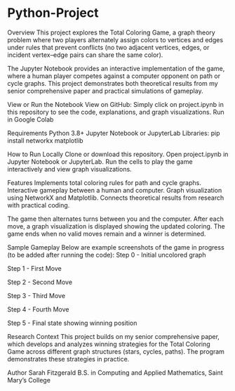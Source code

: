 # Python-Project
Overview
This project explores the Total Coloring Game, a graph theory problem where two players alternately assign colors to vertices and edges under rules that prevent conflicts (no two adjacent vertices, edges, or incident vertex–edge pairs can share the same color).

The Jupyter Notebook provides an interactive implementation of the game, where a human player competes against a computer opponent on path or cycle graphs. This project demonstrates both theoretical results from my senior comprehensive paper and practical simulations of gameplay.

View or Run the Notebook
  View on GitHub: Simply click on project.ipynb in this repository to see the code,         explanations, and graph visualizations.
  Run in Google Colab

Requirements
  Python 3.8+ 
  Jupyter Notebook or JupyterLab
  Libraries:
    pip install networkx matplotlib

How to Run Locally
  Clone or download this repository.
  Open project.ipynb in Jupyter Notebook or JupyterLab.
  Run the cells to play the game interactively and view graph visualizations.

Features
  Implements total coloring rules for path and cycle graphs.
  Interactive gameplay between a human and computer.
  Graph visualization using NetworkX and Matplotlib.
  Connects theoretical results from research with practical coding.

  The game then alternates turns between you and the computer. After each move, a graph visualization is displayed showing the updated coloring. The game ends when no valid moves remain and a winner is determined.

Sample Gameplay
Below are example screenshots of the game in progress (to be added after running the code):
  Step 0 - Initial uncolored graph

  Step 1 - First Move

  Step 2 - Second Move

  Step 3 - Third Move

  Step 4 - Fourth Move
  
  Step 5 - Final state showing winning position

Research Context
This project builds on my senior comprehensive paper, which develops and analyzes winning strategies for the Total Coloring Game across different graph structures (stars, cycles, paths). The program demonstrates these strategies in practice.

Author
Sarah Fitzgerald
B.S. in Computing and Applied Mathematics, Saint Mary’s College
